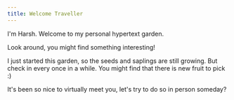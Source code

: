 ```yaml
---
title: Welcome Traveller
---
```

I'm Harsh. Welcome to my personal hypertext garden.


Look around, you might find something interesting!

I just started this garden, so the seeds and saplings are still growing. But check in every once in a while. You might find that there is new fruit to pick :)

It's been so nice to virtually meet you, let's try to do so in person someday?


